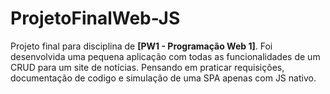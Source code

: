# ProjetoFinalWeb-JS
Projeto final para disciplina de **[PW1 - Programação Web 1]**. 
Foi desenvolvida uma pequena aplicação com todas as funcionalidades de um CRUD para um site de notícias.
Pensando em praticar requisições, documentação de codigo e simulação de uma SPA apenas com JS nativo.
